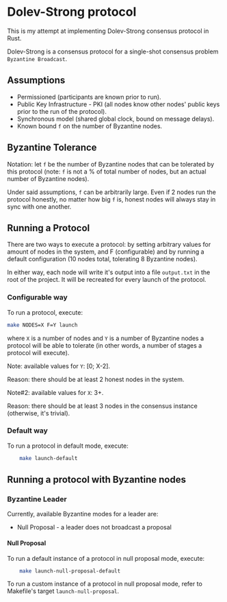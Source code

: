 # Dolev-Strong protocol

This is my attempt at implementing Dolev-Strong consensus protocol in Rust.

Dolev-Strong is a consensus protocol for a single-shot consensus problem `Byzantine Broadcast`.

## Assumptions

* Permissioned (participants are known prior to run).
* Public Key Infrastructure - PKI (all nodes know other nodes' public keys prior to the run of the protocol).
* Synchronous model (shared global clock, bound on message delays).
* Known bound `f` on the number of Byzantine nodes.

## Byzantine Tolerance

Notation: let `f` be the number of Byzantine nodes that can be tolerated by this protocol (note: `f` is not a % of total number of nodes, but an actual number of Byzantine nodes).

Under said assumptions, `f` can be arbitrarily large. Even if 2 nodes run the protocol honestly, no matter how big `f` is, honest nodes will always stay in sync with one another.

## Running a Protocol

There are two ways to execute a protocol: by setting arbitrary values for amount of nodes in the system, and F (configurable)
and by running a default configuration (10 nodes total, tolerating 8 Byzantine nodes).

In either way, each node will write it's output into a file `output.txt` in the root of the project.
It will be recreated for every launch of the protocol.

### Configurable way

To run a protocol, execute:

```bash
make NODES=X F=Y launch
```

where `X` is a number of nodes and `Y` is a number of Byzantine nodes a protocol will be able to tolerate
(in other words, a number of stages a protocol will execute).

Note: available values for `Y`: [0; X-2].

Reason: there should be at least 2 honest nodes in the system.

Note#2: available values for `X`: 3+.

Reason: there should be at least 3 nodes in the consensus instance (otherwise, it's trivial).

### Default way

To run a protocol in default mode, execute:

```bash
    make launch-default
```

## Running a protocol with Byzantine nodes

### Byzantine Leader

Currently, available Byzantine modes for a leader are:

* Null Proposal - a leader does not broadcast a proposal

#### Null Proposal

To run a default instance of a protocol in null proposal mode, execute:

```bash
    make launch-null-proposal-default
```

To run a custom instance of a protocol in null proposal mode, refer to Makefile's target `launch-null-proposal`.
